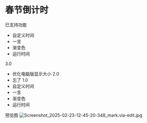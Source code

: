 # 春节倒计时
已支持功能
- 自定义时间
- 一言
- 渐变色
- 运行时间

3.0
- 优化电脑版显示大小
2.0
- 忘了
1.0
- 自定义时间
- 一言
- 渐变色
- 运行时间


预览图
![Screenshot_2025-02-23-12-45-20-348_mark.via-edit.jpg](https://human2025.pages.dev/file/1740285986450_Screenshot_2025-02-23-12-45-20-348_mark.via-edit.jpg)